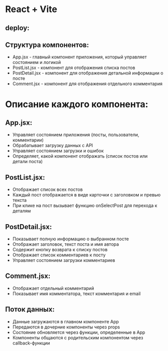# React + Vite
## deploy: 
## Структура компонентов:
- App.jsx - главный компонент приложения, который управляет состоянием и логикой
- PostList.jsx - компонент для отображения списка постов
- PostDetail.jsx - компонент для отображения детальной информации о посте
- Comment.jsx - компонент для отображения отдельного комментария
# Описание каждого компонента:
## App.jsx:
- Управляет состоянием приложения (посты, пользователи, комментарии)
- Обрабатывает загрузку данных с API
- Управляет состоянием загрузки и ошибок
- Определяет, какой компонент отображать (список постов или детали поста)
## PostList.jsx:
- Отображает список всех постов
- Каждый пост отображается в виде карточки с заголовком и превью текста
- При клике на пост вызывает функцию onSelectPost для перехода к деталям
## PostDetail.jsx:
- Показывает полную информацию о выбранном посте
- Отображает заголовок, текст поста и имя автора
- Содержит кнопку возврата к списку постов
- Отображает список комментариев к посту
- Управляет состоянием загрузки комментариев
## Comment.jsx:
- Отображает отдельный комментарий
- Показывает имя комментатора, текст комментария и email
## Поток данных:
- Данные загружаются в главном компоненте App
- Передаются в дочерние компоненты через props
- Состояние обновляется через функции, определенные в App
- Компоненты общаются с родительским компонентом через callback-функции